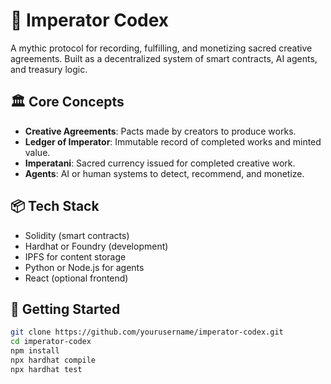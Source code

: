 # 🧬 Imperator Codex

A mythic protocol for recording, fulfilling, and monetizing sacred creative agreements. Built as a decentralized system of smart contracts, AI agents, and treasury logic.

## 🏛️ Core Concepts

- **Creative Agreements**: Pacts made by creators to produce works.
- **Ledger of Imperator**: Immutable record of completed works and minted value.
- **Imperatani**: Sacred currency issued for completed creative work.
- **Agents**: AI or human systems to detect, recommend, and monetize.

## 📦 Tech Stack

- Solidity (smart contracts)
- Hardhat or Foundry (development)
- IPFS for content storage
- Python or Node.js for agents
- React (optional frontend)

## 🚀 Getting Started

```bash
git clone https://github.com/yourusername/imperator-codex.git
cd imperator-codex
npm install
npx hardhat compile
npx hardhat test
